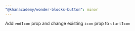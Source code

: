 ```yaml
---
"@khanacademy/wonder-blocks-button": minor
---
```


Add `endIcon` prop and change existing `icon` prop to `startIcon`

